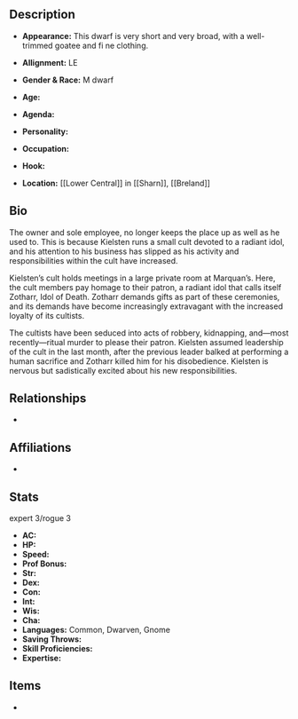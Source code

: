 ## Description
- **Appearance:** This dwarf is very short and very broad, with a well-trimmed goatee and fi ne clothing.

- **Allignment:** LE

- **Gender & Race:** M dwarf

- **Age:** 

- **Agenda:** 

- **Personality:** 

- **Occupation:** 

- **Hook:** 

- **Location:** [[Lower Central]] in [[Sharn]], [[Breland]]

## Bio
The owner and sole employee, no longer keeps the place up as well as he used to. This is because Kielsten runs a small cult devoted to a radiant idol, and his attention to his business has slipped as his activity and responsibilities within the cult have increased.

Kielsten’s cult holds meetings in a large private room at Marquan’s. Here, the cult members pay homage to their patron, a radiant idol that calls itself Zotharr, Idol of Death. Zotharr demands gifts as part of these ceremonies, and its demands have become increasingly extravagant with the increased loyalty of its cultists. 

The cultists have been seduced into acts of robbery, kidnapping, and—most recently—ritual murder to please their patron. Kielsten assumed leadership of the cult in the last month, after the previous leader balked at performing a human sacrifice and Zotharr killed him for his disobedience. Kielsten is nervous but sadistically excited about his new responsibilities.

## Relationships
- 

## Affiliations
- 

## Stats
expert 3/rogue 3
- **AC:** 
- **HP:** 
- **Speed:** 
- **Prof Bonus:** 
- **Str:** 
- **Dex:** 
- **Con:** 
- **Int:** 
- **Wis:** 
- **Cha:** 
- **Languages:** Common, Dwarven, Gnome
- **Saving Throws:** 
- **Skill Proficiencies:** 
- **Expertise:** 


## Items
- 
